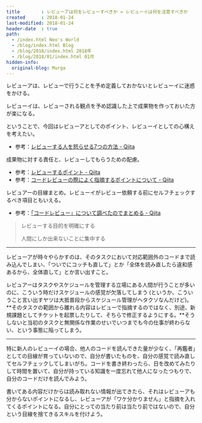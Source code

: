 ```yaml
---
title        : レビューアは何をレビューすべきか = レビューイは何を注意すべきか
created      : 2018-01-24
last-modified: 2018-01-24
header-date  : true
path:
  - /index.html Neo's World
  - /blog/index.html Blog
  - /blog/2018/index.html 2018年
  - /blog/2018/01/index.html 01月
hidden-info:
  original-blog: Murga
---
```


レビューアは、レビューで行うことを予め定義しておかないとレビューイに迷惑をかける。

レビューイは、レビューされる観点を予め認識した上で成果物を作っておいた方が楽になる。

ということで、今回はレビューアとしてのポイント、レビューイとしての心構えを考えたい。

- 参考：[レビューする人を怒らせる7つの方法 - Qiita](https://qiita.com/hecateball/items/1abe19c600ed3e484359)

成果物に対する責任と、レビューしてもらうための配慮。

- 参考：[レビューするポイント - Qiita](https://qiita.com/gfx/items/018af9dd066ac7850111)
- 参考：[コードレビューの際によく指摘するポイントについて - Qiita](https://qiita.com/twainy@github/items/055c8b60b7779239d88e)

レビュアーの目線まとめ。レビューイがレビュー依頼する前にセルフチェックするべき項目ともいえる。

- 参考：[「コードレビュー」について調べたのでまとめる - Qiita](https://qiita.com/hirayaCM/items/babe6abe91ff0523bca0)

> レビューする目的を明確にする
> 
> 人間にしか出来ないことに集中する

---

レビューアが時々やらかすのは、そのタスクにおいて対応範囲外のコードまで読み込んでしまい、「ついでにコッチも直して」とか「全体を読み直したら違和感あるから、全体直して」とか言い出すこと。

レビュアーはタスクやスケジュールを管理する立場にある人間が行うことが多いのに、こういう時だけスケジュールの感覚が欠落してしまう (というか、こういうこと言い出すヤツは大抵普段からスケジュール管理がヘタクソなんだけど)。**そのタスクの範囲から離れる内容はレビューで指摘するのではなく、別途、新規課題としてチケットを起票したりして、そちらで修正するようにする。**そうしないと当初のタスクと無関係な作業のせいでいつまでも今の仕事が終わらない、という事態に陥ってしまう。

---

特に新人のレビューイの場合、他人のコードを読んできた量が少なく、「再鑑者」としての目線が育っていないので、自分が書いたものを、自分の感覚で読み直してセルフチェックしてしまいがち。コードを書き終わったら、日を改めてみたりして時間を置いて、自分が持っている知識を一度忘れて他人になったつもりで、自分のコードだけを読んでみよう。

書いてある内容だけからは読み取れない情報が出てきたら、それはレビューアも分からないポイントになるし、レビューアが「ワケ分かりません」と指摘を入れてくるポイントになる。自分にとっての当たり前は当たり前ではないので、自分という目線を捨てきるスキルを付けよう。

